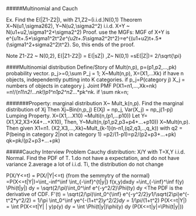 #####Multinomial and Cauch 

Ex. Find the E(|Z1-Z2|), with Z1,Z2~(i.i.d.)N(0,1) 
Theorem X~N(u1,\sigma262), Y~N(u2,\sigma2^2) i.i.d. 
X+Y ~ N(u1+u2,\sigma1^2+\sigma2^2) 
Proof. use the MGFs: MGF of X+Y is 
e^{u1t+.5*\sigma1^2t^2*e^{u2t+.5*\sigma2^2t^2}=e^{(u1+u2)t+.5*(\sigma1^2+sigma2^2)t^2}. So, this ends of the proof. 

Note Z1-Z2 ~ N(0,2), E(|Z1-Z2|) = E(|sZ|) ,Z~ N(0,1) 
                                =sE(|Z|)= 2/\sqrt{\pi} 
  
####Multinomial distribution 
Define/Story of Mult(n,p), p=(p1,p2,...,pk) probability vector. p_j>=0,\sum P_j = 1; 
X~Mult(n,p), X=(X1,...Xk) if have n objects, independently putting into K categories. 
if p_j=P(category j) X_j = numbers of objects in category j. 
Joint PMF P(X1=n1,...,Xk=nk) =n!/(n1!*n2!*...*nk!)*p1^n1*p2^n2*...*pk^nk. if \sum nk=n; 

#######Property: 
marginal distribution 
X~ Mult_k(n,p). Find the marginal distribution of Xj
Then Xj~Bin(n,p_j) 
E(Xj) = np_j, Var(X_j) = np_j(1-pj) 
Lumping Property. X=(X1,...X10) ~Multi(n,(p1,...p10))
Let Y=(X1,X2,X3+X4+...+X10), Then, Y~Mult(n,(p1,p2,p3+p4+...+p10))
X~Mult(n,p). Then given X1=n1. (X2,X3,...,Xk)~Mult_{k-1}(n-n1,(q2,q3,..,q_k))
with q2 = P(being in category 2|not in category 1)
        =p2/(1-p1)=p2/(p2+p3+...+pk)
        qk=pk/(p2+p3+...+pk)
        
#####Cauchy Interview Problem
Cauchy distribution: X/Y with T=X,Y i.i.d. Normal. Find the PDF of T.
1.do not have a expectation, and do not have variance
2.average a lot of i.i.d. Ti, the distribution do not change 

P(X/Y<=t) = P(X/|Y|<=t) {from the semmytry of the normal}
          =P(X<=t|Y|)=\int_\-inf^\inf \int_{-\inf}^{t|y|} f(x,y)dxdy
          =\int_{-\inf}^\inf f(y) \Phi(t|y|) dy = \sqrt(2/\pi)\int_0^\inf e^(-y^2/2)\Phi(ty) dy 
<The PDF is the derivative of CDF. 
 F'(t) = \sqrt(2/\pi)\int_0^{\inf} e^{-y^2/2}*y*1/\sqrt(2\pi)e^(-t^2*y^2/2)
       = 1/\pi \int_0^\inf ye^{-(1+t^2)*y^2/2}dy 
       = 1/\pi*/(1+t^2) 
P(X<=t|Y|) =  \int P(X<=t|Y| | y)p(y) dy 
           = \int \Phi(t|y|)\phi(y) dy (P(X<=t|y|=\Phi(t|y|))
           
        
